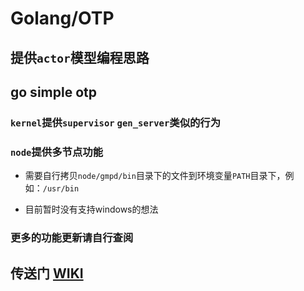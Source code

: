 # Golang/OTP

## 提供`actor`模型编程思路

## go simple otp

### `kernel`提供`supervisor` `gen_server`类似的行为

### `node`提供多节点功能

- 需要自行拷贝`node/gmpd/bin`目录下的文件到环境变量`PATH`目录下，例如：`/usr/bin`

- 目前暂时没有支持windows的想法

### 更多的功能更新请自行查阅

## 传送门 [WIKI](https://github.com/liangmanlin/gootp/-/wikis/home)